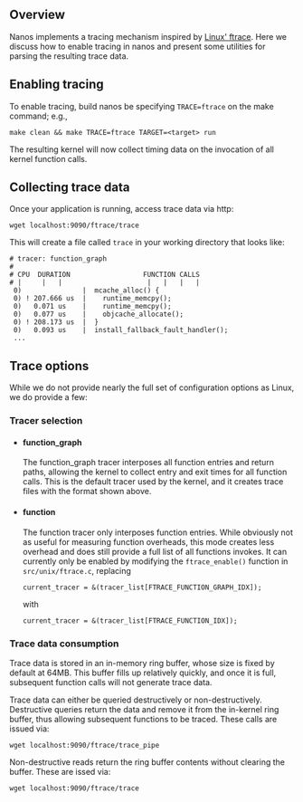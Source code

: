 ## Overview

Nanos implements a tracing mechanism inspired by [Linux'
ftrace](https://www.kernel.org/doc/Documentation/trace/ftrace.txt). Here we
discuss how to enable tracing in nanos and present some utilities for parsing
the resulting trace data.

## Enabling tracing

To enable tracing, build nanos be specifying `TRACE=ftrace` on the make command; e.g.,

```make clean && make TRACE=ftrace TARGET=<target> run```

The resulting kernel will now collect timing data on the invocation of all
kernel function calls.

## Collecting trace data

Once your application is running, access trace data via http:

```wget localhost:9090/ftrace/trace```

This will create a file called `trace` in your working directory that looks like:

```
# tracer: function_graph
#
# CPU  DURATION                  FUNCTION CALLS
# |     |   |                     |   |   |   |
 0)               |  mcache_alloc() {
 0) ! 207.666 us  |    runtime_memcpy();
 0)   0.071 us    |    runtime_memcpy();
 0)   0.077 us    |    objcache_allocate();
 0) ! 208.173 us  |  }  
 0)   0.093 us    |  install_fallback_fault_handler();
 ...
```

## Trace options

While we do not provide nearly the full set of configuration options as Linux,
we do provide a few:

### Tracer selection

  * #### function_graph
    The function_graph tracer interposes all function entries and return paths, 
    allowing the kernel to collect entry and exit times for all function calls.
    This is the default tracer used by the kernel, and it creates trace files
    with the format shown above.

  * #### function
    The function tracer only interposes function entries. While obviously not
    as useful for measuring function overheads, this mode creates less overhead
    and does still provide a full list of all functions invokes. It can
    currently only be enabled by modifying the `ftrace_enable()` function in
    `src/unix/ftrace.c`, replacing

    ```
    current_tracer = &(tracer_list[FTRACE_FUNCTION_GRAPH_IDX]);
    ```
    with
    ```
    current_tracer = &(tracer_list[FTRACE_FUNCTION_IDX]);
    ```

### Trace data consumption
  Trace data is stored in an in-memory ring buffer, whose size is fixed by default 
  at 64MB. This buffer fills up relatively quickly, and once it is full, subsequent
  function calls will not generate trace data.

  Trace data can either be queried destructively or non-destructively.
  Destructive queries return the data and remove it from the in-kernel ring
  buffer, thus allowing subsequent functions to be traced. These calls are issued via:

  ```
  wget localhost:9090/ftrace/trace_pipe
  ```

  Non-destructive reads return the ring buffer contents without clearing the
  buffer. These are issed via:
  
  ```
  wget localhost:9090/ftrace/trace
  ```

